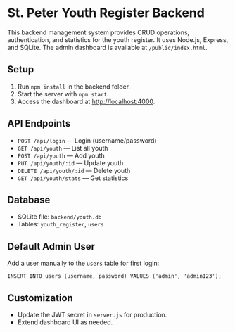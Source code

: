 # St. Peter Youth Register Backend

This backend management system provides CRUD operations, authentication, and statistics for the youth register. It uses Node.js, Express, and SQLite. The admin dashboard is available at `/public/index.html`.

## Setup
1. Run `npm install` in the backend folder.
2. Start the server with `npm start`.
3. Access the dashboard at [http://localhost:4000](http://localhost:4000).

## API Endpoints
- `POST /api/login` — Login (username/password)
- `GET /api/youth` — List all youth
- `POST /api/youth` — Add youth
- `PUT /api/youth/:id` — Update youth
- `DELETE /api/youth/:id` — Delete youth
- `GET /api/youth/stats` — Get statistics

## Database
- SQLite file: `backend/youth.db`
- Tables: `youth_register`, `users`

## Default Admin User
Add a user manually to the `users` table for first login:

```
INSERT INTO users (username, password) VALUES ('admin', 'admin123');
```

## Customization
- Update the JWT secret in `server.js` for production.
- Extend dashboard UI as needed.
